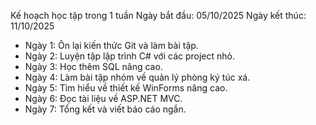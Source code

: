 Kế hoạch học tập trong 1 tuần
Ngày bắt đầu: 05/10/2025
Ngày kết thúc: 11/10/2025
- Ngày 1: Ôn lại kiến thức Git và làm bài tập.
- Ngày 2: Luyện tập lập trình C# với các project nhỏ.
- Ngày 3: Học thêm SQL nâng cao.
- Ngày 4: Làm bài tập nhóm về quản lý phòng ký túc xá.
- Ngày 5: Tìm hiểu về thiết kế WinForms nâng cao.
- Ngày 6: Đọc tài liệu về ASP.NET MVC.
- Ngày 7: Tổng kết và viết báo cáo ngắn.
